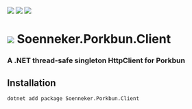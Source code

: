 ﻿[![](https://img.shields.io/nuget/v/soenneker.porkbun.client.svg?style=for-the-badge)](https://www.nuget.org/packages/soenneker.porkbun.client/)
[![](https://img.shields.io/github/actions/workflow/status/soenneker/soenneker.porkbun.client/publish-package.yml?style=for-the-badge)](https://github.com/soenneker/soenneker.porkbun.client/actions/workflows/publish-package.yml)
[![](https://img.shields.io/nuget/dt/soenneker.porkbun.client.svg?style=for-the-badge)](https://www.nuget.org/packages/soenneker.porkbun.client/)

# ![](https://user-images.githubusercontent.com/4441470/224455560-91ed3ee7-f510-4041-a8d2-3fc093025112.png) Soenneker.Porkbun.Client
### A .NET thread-safe singleton HttpClient for Porkbun

## Installation

```
dotnet add package Soenneker.Porkbun.Client
```
